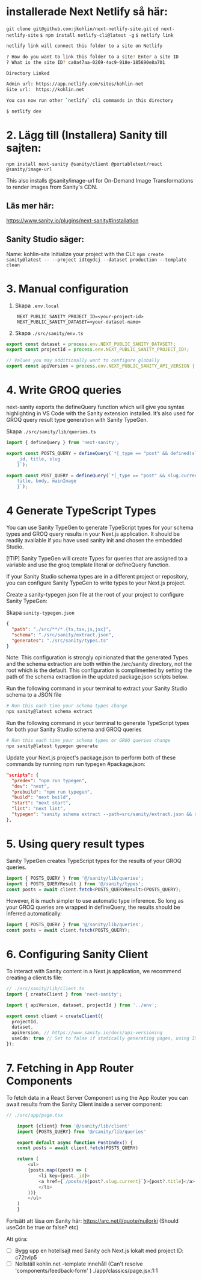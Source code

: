 # installerade Next Netlify så här:

`git clone git@github.com:jkohlin/next-netlify-site.git`
`cd next-netlify-site`
`$ npm install netlify-cli@latest -g`
`$ netlify link`

```bash
netlify link will connect this folder to a site on Netlify

? How do you want to link this folder to a site? Enter a site ID
? What is the site ID? ca0a47aa-0269-4ac9-918e-185690e8a701

Directory Linked

Admin url: https://app.netlify.com/sites/kohlin-net
Site url:  https://kohlin.net

You can now run other `netlify` cli commands in this directory
```

`$ netlify dev`

# 2. Lägg till (Installera) Sanity till sajten:

`npm install next-sanity @sanity/client @portabletext/react @sanity/image-url`

This also installs @sanity/image-url for On-Demand Image Transformations to render images from Sanity's CDN.

## Läs mer här:

https://www.sanity.io/plugins/next-sanity#installation

## Sanity Studio säger:

Name: kohlin-site
Initialize your project with the CLI:
`npm create sanity@latest -- --project idtqydcj --dataset production --template clean`

# 3. Manual configuration

1. Skapa `.env.local`

```
    NEXT_PUBLIC_SANITY_PROJECT_ID=<your-project-id>
    NEXT_PUBLIC_SANITY_DATASET=<your-dataset-name>
```

2. Skapa `./src/sanity/env.ts`

```ts
export const dataset = process.env.NEXT_PUBLIC_SANITY_DATASET!;
export const projectId = process.env.NEXT_PUBLIC_SANITY_PROJECT_ID!;

// Values you may additionally want to configure globally
export const apiVersion = process.env.NEXT_PUBLIC_SANITY_API_VERSION || '2024-07-11';
```

# 4. Write GROQ queries

next-sanity exports the defineQuery function which will give you syntax highlighting in VS Code with the Sanity extension installed. It’s also used for GROQ query result type generation with Sanity TypeGen.

Skapa `./src/sanity/lib/queries.ts`

```ts
import { defineQuery } from 'next-sanity';

export const POSTS_QUERY = defineQuery(`*[_type == "post" && defined(slug.current)][0...12]{
    _id, title, slug
    }`);

export const POST_QUERY = defineQuery(`*[_type == "post" && slug.current == $slug][0]{
    title, body, mainImage
    }`);
```

# 4 Generate TypeScript Types

You can use Sanity TypeGen to generate TypeScript types for your schema types and GROQ query results in your Next.js application. It should be readily available if you have used sanity init and chosen the embedded Studio.

[!TIP] Sanity TypeGen will create Types for queries that are assigned to a variable and use the groq template literal or defineQuery function.

If your Sanity Studio schema types are in a different project or repository, you can configure Sanity TypeGen to write types to your Next.js project.

Create a sanity-typegen.json file at the root of your project to configure Sanity TypeGen:

Skapa `sanity-typegen.json`

```json
{
  "path": "./src/**/*.{ts,tsx,js,jsx}",
  "schema": "./src/sanity/extract.json",
  "generates": "./src/sanity/types.ts"
}
```

Note: This configuration is strongly opinionated that the generated Types and the schema extraction are both within the /src/sanity directory, not the root which is the default. This configuration is complimented by setting the path of the schema extraction in the updated package.json scripts below.

Run the following command in your terminal to extract your Sanity Studio schema to a JSON file

```bash
# Run this each time your schema types change
npx sanity@latest schema extract
```

Run the following command in your terminal to generate TypeScript types for both your Sanity Studio schema and GROQ queries

```bash
# Run this each time your schema types or GROQ queries change
npx sanity@latest typegen generate
```

Update your Next.js project's package.json to perform both of these commands by running npm run typegen
#package.json:

```json
"scripts": {
  "predev": "npm run typegen",
  "dev": "next",
  "prebuild": "npm run typegen",
  "build": "next build",
  "start": "next start",
  "lint": "next lint",
  "typegen": "sanity schema extract --path=src/sanity/extract.json && sanity typegen generate"
},
```

# 5. Using query result types

Sanity TypeGen creates TypeScript types for the results of your GROQ queries.

```ts
import { POSTS_QUERY } from '@/sanity/lib/queries';
import { POSTS_QUERYResult } from '@/sanity/types';
const posts = await client.fetch<POSTS_QUERYResult>(POSTS_QUERY);
```

However, it is much simpler to use automatic type inference. So long as your GROQ queries are wrapped in defineQuery, the results should be inferred automatically:

```ts
import { POSTS_QUERY } from '@/sanity/lib/queries';
const posts = await client.fetch(POSTS_QUERY);
```

# 6. Configuring Sanity Client

To interact with Sanity content in a Next.js application, we recommend creating a client.ts file:

```ts
// ./src/sanity/lib/client.ts
import { createClient } from 'next-sanity';

import { apiVersion, dataset, projectId } from '../env';

export const client = createClient({
  projectId,
  dataset,
  apiVersion, // https://www.sanity.io/docs/api-versioning
  useCdn: true // Set to false if statically generating pages, using ISR or tag-based revalidation
});
```

# 7. Fetching in App Router Components

To fetch data in a React Server Component using the App Router you can await results from the Sanity Client inside a server component:

```ts
// ./src/app/page.tsx

    import {client} from '@/sanity/lib/client'
    import {POSTS_QUERY} from '@/sanity/lib/queries'

    export default async function PostIndex() {
    const posts = await client.fetch(POSTS_QUERY)

    return (
        <ul>
        {posts.map((post) => (
            <li key={post._id}>
            <a href={`/posts/${post?.slug.current}`}>{post?.title}</a>
            </li>
        ))}
        </ul>
    )
    }
```

Fortsätt att läsa om Sanity här: https://arc.net/l/quote/nujlorki (Should useCdn be true or false? etc)

Att göra:

- [ ] Bygg upp en hotellsajt med Sanity och Next.js lokalt med project ID: c72tvlp5
- [ ] Nollställ kohlin.net -template innehåll (Can't resolve 'components/feedback-form' ) ./app/classics/page.jsx:1:1
